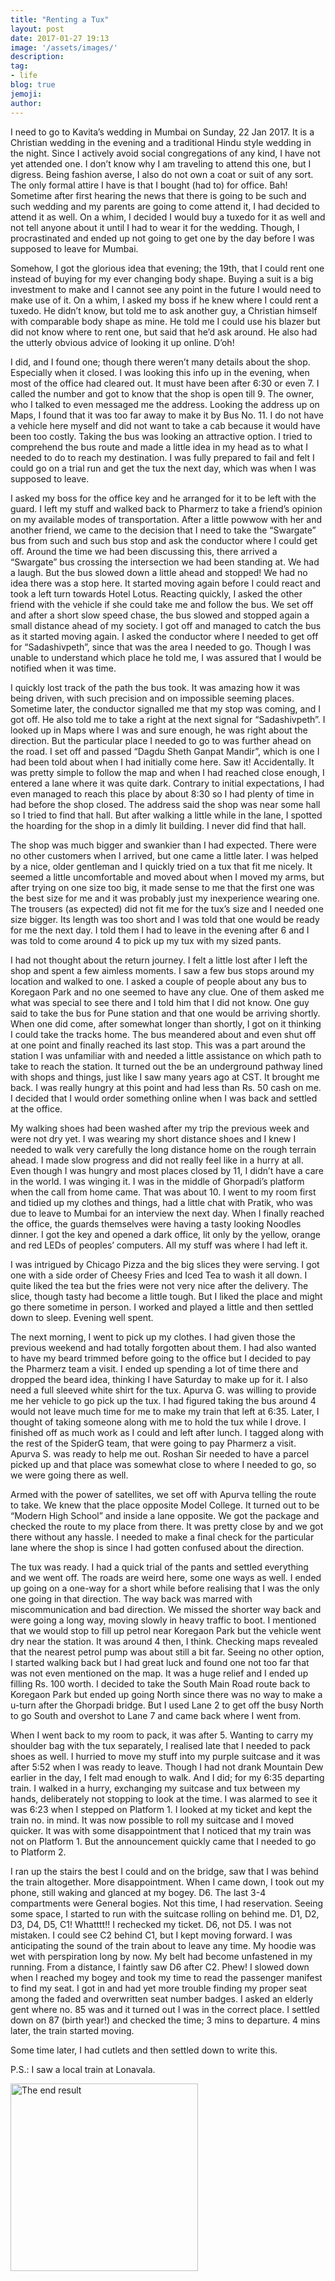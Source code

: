 ```yaml
---
title: "Renting a Tux"
layout: post
date: 2017-01-27 19:13
image: '/assets/images/'
description:
tag:
- life
blog: true
jemoji:
author:
---
```


I need to go to Kavita’s wedding in Mumbai on Sunday, 22 Jan 2017. It is a Christian wedding in the evening and a traditional Hindu style wedding in the night. Since I actively avoid social congregations of any kind, I have not yet attended one. I don’t know why I am traveling to attend this one, but I digress. Being fashion averse, I also do not own a coat or suit of any sort. The only formal attire I have is that I bought (had to) for office. Bah! Sometime after first hearing the news that there is going to be such and such wedding and my parents are going to come attend it, I had decided to attend it as well. On a whim, I decided I would buy a tuxedo for it as well and not tell anyone about it until I had to wear it for the wedding. Though, I procrastinated and ended up not going to get one by the day before I was supposed to leave for Mumbai.

Somehow, I got the glorious idea that evening; the 19th, that I could rent one instead of buying for my ever changing body shape. Buying a suit is a big investment to make and I cannot see any point in the future I would need to make use of it. On a whim, I asked my boss if he knew where I could rent a tuxedo. He didn’t know, but told me to ask another guy, a Christian himself with comparable body shape as mine. He told me I could use his blazer but did not know where to rent one, but said that he’d ask around. He also had the utterly obvious advice of looking it up online. D’oh!

I did, and I found one; though there weren’t many details about the shop. Especially when it closed. I was looking this info up in the evening, when most of the office had cleared out. It must have been after 6:30 or even 7. I called the number and got to know that the shop is open till 9. The owner, who I talked to even messaged me the address. Looking the address up on Maps, I found that it was too far away to make it by Bus No. 11. I do not have a vehicle here myself and did not want to take a cab because it would have been too costly. Taking the bus was looking an attractive option. I tried to comprehend the bus route and made a little idea in my head as to what I needed to do to reach my destination. I was fully prepared to fail and felt I could go on a trial run and get the tux the next day, which was when I was supposed to leave.

I asked my boss for the office key and he arranged for it to be left with the guard. I left my stuff and walked back to Pharmerz to take a friend’s opinion on my available modes of transportation. After a little powwow with her and another friend, we came to the decision that I need to take the “Swargate” bus from such and such bus stop and ask the conductor where I could get off. Around the time we had been discussing this, there arrived a “Swargate” bus crossing the intersection we had been standing at. We had a laugh. But the bus slowed down a little ahead and stopped! We had no idea there was a stop here. It started moving again before I could react and took a left turn towards Hotel Lotus. Reacting quickly, I asked the other friend with the vehicle if she could take me and follow the bus. We set off and after a short slow speed chase, the bus slowed and stopped again a small distance ahead of my society. I got off and managed to catch the bus as it started moving again. I asked the conductor where I needed to get off for “Sadashivpeth”, since that was the area I needed to go. Though I was unable to understand which place he told me, I was assured that I would be notified when it was time.

I quickly lost track of the path the bus took. It was amazing how it was being driven, with such precision and on impossible seeming places. Sometime later, the conductor signalled me that my stop was coming, and I got off. He also told me to take a right at the next signal for “Sadashivpeth”. I looked up in Maps where I was and sure enough, he was right about the direction. But the particular place I needed to go to was further ahead on the road. I set off and passed “Dagdu Sheth Ganpat Mandir”, which is one I had been told about when I had initially come here. Saw it! Accidentally. It was pretty simple to follow the map and when I had reached close enough, I entered a lane where it was quite dark. Contrary to initial expectations, I had even managed to reach this place by about 8:30 so I had plenty of time in had before the shop closed. The address said the shop was near some hall so I tried to find that hall. But after walking a little while in the lane, I spotted the hoarding for the shop in a dimly lit building. I never did find that hall.

The shop was much bigger and swankier than I had expected. There were no other customers when I arrived, but one came a little later. I was helped by a nice, older gentleman and I quickly tried on a tux that fit me nicely. It seemed a little uncomfortable and moved about when I moved my arms, but after trying on one size too big, it made sense to me that the first one was the best size for me and it was probably just my inexperience wearing one. The trousers (as expected) did not fit me for the tux’s size and I needed one size bigger. Its length was too short and I was told that one would be ready for me the next day. I told them I had to leave in the evening after 6 and I was told to come around 4 to pick up my tux with my sized pants.

I had not thought about the return journey. I felt a little lost after I left the shop and spent a few aimless moments. I saw a few bus stops around my location and walked to one. I asked a couple of people about any bus to Koregaon Park and no one seemed to have any clue. One of them asked me what was special to see there and I told him that I did not know. One guy said to take the bus for Pune station and that one would be arriving shortly. When one did come, after somewhat longer than shortly, I got on it thinking I could take the tracks home. The bus meandered about and even shut off at one point and finally reached its last stop. This was a part around the station I was unfamiliar with and needed a little assistance on which path to take to reach the station. It turned out the be an underground pathway lined with shops and things, just like I saw many years ago at CST. It brought me back. I was really hungry at this point and had less than Rs. 50 cash on me. I decided that I would order something online when I was back and settled at the office.

My walking shoes had been washed after my trip the previous week and were not dry yet. I was wearing my short distance shoes and I knew I needed to walk very carefully the long distance home on the rough terrain ahead. I made slow progress and did not really feel like in a hurry at all. Even though I was hungry and most places closed by 11, I didn’t have a care in the world. I was winging it. I was in the middle of Ghorpadi’s platform when the call from home came. That was about 10. I went to my room first and tidied up my clothes and things, had a little chat with Pratik, who was due to leave to Mumbai for an interview the next day. When I finally reached the office, the guards themselves were having a tasty looking Noodles dinner. I got the key and opened a dark office, lit only by the yellow, orange and red LEDs of peoples’ computers. All my stuff was where I had left it.

I was intrigued by Chicago Pizza and the big slices they were serving. I got one with a side order of Cheesy Fries and Iced Tea to wash it all down. I quite liked the tea but the fries were not very nice after the delivery. The slice, though tasty had become a little tough. But I liked the place and might go there sometime in person. I worked and played a little and then settled down to sleep. Evening well spent.

The next morning, I went to pick up my clothes. I had given those the previous weekend and had totally forgotten about them. I had also wanted to have my beard trimmed before going to the office but I decided to pay the Pharmerz team a visit. I ended up spending a lot of time there and dropped the beard idea, thinking I have Saturday to make up for it. I also need a full sleeved white shirt for the tux. Apurva G. was willing to provide me her vehicle to go pick up the tux. I had figured taking the bus around 4 would not leave much time for me to make my train that left at 6:35. Later, I thought of taking someone along with me to hold the tux while I drove. I finished off as much work as I could and left after lunch. I tagged along with the rest of the SpiderG team, that were going to pay Pharmerz a visit. Apurva S. was ready to help me out. Roshan Sir needed to have a parcel picked up and that place was somewhat close to where I needed to go, so we were going there as well.

Armed with the power of satellites, we set off with Apurva telling the route to take. We knew that the place opposite Model College. It turned out to be “Modern High School” and inside a lane opposite. We got the package and checked the route to my place from there. It was pretty close by and we got there without any hassle. I needed to make a final check for the particular lane where the shop is since I had gotten confused about the direction.

The tux was ready. I had a quick trial of the pants and settled everything and we went off. The roads are weird here, some one ways as well. I ended up going on a one-way for a short while before realising that I was the only one going in that direction. The way back was marred with miscommunication and bad direction. We missed the shorter way back and were going a long way, moving slowly in heavy traffic to boot. I mentioned that we would stop to fill up petrol near Koregaon Park but the vehicle went dry near the station. It was around 4 then, I think. Checking maps revealed that the nearest petrol pump was about still a bit far. Seeing no other option, I started walking back but I had great luck and found one not too far that was not even mentioned on the map. It was a huge relief and I ended up filling Rs. 100 worth. I decided to take the South Main Road route back to Koregaon Park but ended up going North since there was no way to make a u-turn after the Ghorpadi bridge. But I used Lane 2 to get off the busy North to go South and overshot to Lane 7 and came back where I went from.

When I went back to my room to pack, it was after 5. Wanting to carry my shoulder bag with the tux separately, I realised late that I needed to pack shoes as well. I hurried to move my stuff into my purple suitcase and it was after 5:52 when I was ready to leave. Though I had not drank Mountain Dew earlier in the day, I felt mad enough to walk. And I did; for my 6:35 departing train. I walked in a hurry, exchanging my suitcase and tux between my hands, deliberately not stopping to look at the time. I was alarmed to see it was 6:23 when I stepped on Platform 1. I looked at my ticket and kept the train no. in mind. It was now possible to roll my suitcase and I moved quicker. It was with some disappointment that I noticed that my train was not on Platform 1. But the announcement quickly came that I needed to go to Platform 2.

I ran up the stairs the best I could and on the bridge, saw that I was behind the train altogether. More disappointment. When I came down, I took out my phone, still waking and glanced at my bogey. D6. The last 3-4 compartments were General bogies. Not this time, I had reservation. Seeing some space, I started to run with the suitcase rolling on behind me. D1, D2, D3, D4, D5, C1! Whatttt!! I rechecked my ticket. D6, not D5. I was not mistaken. I could see C2 behind C1, but I kept moving forward. I was anticipating the sound of the train about to leave any time. My hoodie was wet with perspiration long by now. My belt had become unfastened in my running. From a distance, I faintly saw D6 after C2. Phew! I slowed down when I reached my bogey and took my time to read the passenger manifest to find my seat. I got in and had yet more trouble finding my proper seat among the faded and overwritten seat number badges. I asked an elderly gent where no. 85 was and it turned out I was in the correct place. I settled down on 87 (birth year!) and checked the time; 3 mins to departure. 4 mins later, the train started moving.

Some time later, I had cutlets and then settled down to write this.

P.S.: I saw a local train at Lonavala.

<img alt="The end result" width="300" src="http://gdurl.com/Yh0x" />
